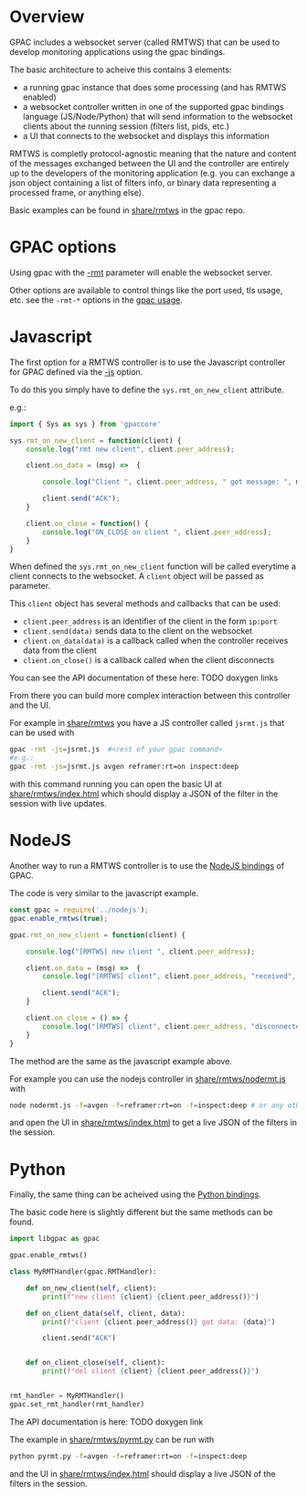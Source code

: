 # Overview

GPAC includes a websocket server (called RMTWS) that can be used to develop monitoring applications using the gpac bindings.

The basic architecture to acheive this contains 3 elements:

 - a running gpac instance that does some processing (and has RMTWS enabled)
 - a websocket controller written in one of the supported gpac bindings language (JS/Node/Python) that will send information to the websocket clients about the running session (filters list, pids, etc.)
 - a UI that connects to the websocket and displays this information


RMTWS is completly protocol-agnostic meaning that the nature and content of the messages exchanged between the UI and the controller are entirely up to the developers of the monitoring application (e.g. you can exchange a json object containing a list of filters info, or binary data representing a processed frame, or anything else).

Basic examples can be found in [share/rmtws](https://github.com/gpac/gpac/tree/buildbot-rmtws/share/rmtws) in the gpac repo.


# GPAC options

Using gpac with the [-rmt](core_options#rmt) parameter will enable the websocket server.

Other options are available to control things like the port used, tls usage, etc. see the `-rmt-*` options in the [gpac usage](core_options#rmt).


# Javascript

The first option for a RMTWS controller is to use the Javascript controller for GPAC defined via the [-js](gpac_general#js) option.

To do this you simply have to define the `sys.rmt_on_new_client` attribute.

e.g.:

```js
import { Sys as sys } from 'gpaccore'

sys.rmt_on_new_client = function(client) {
	console.log("rmt new client", client.peer_address);

	client.on_data = (msg) =>  {

        console.log("Client ", client.peer_address, " got message: ", msg);

		client.send("ACK");
	}

	client.on_close = function() {
		console.log("ON_CLOSE on client ", client.peer_address);
	}
}
```

When defined the `sys.rmt_on_new_client` function will be called everytime a client connects to the websocket. A `client` object will be passed as parameter.

This `client` object has several methods and callbacks that can be used:

 - `client.peer_address` is an identifier of the client in the form `ip:port`
 - `client.send(data)` sends data to the client on the websocket
 - `client.on_data(data)` is a callback called when the controller receives data from the client
 - `client.on_close()` is a callback called when the client disconnects

You can see the API documentation of these here: TODO doxygen links

From there you can build more complex interaction between this controller and the UI.

For example in [share/rmtws](https://github.com/gpac/gpac/tree/buildbot-rmtws/share/rmtws) you have a JS controller called `jsrmt.js` that can be used with

```bash
gpac -rmt -js=jsrmt.js  #<rest of your gpac command>
#e.g.:
gpac -rmt -js=jsrmt.js avgen reframer:rt=on inspect:deep
```

with this command running you can open the basic UI at [share/rmtws/index.html](https://github.com/gpac/gpac/tree/buildbot-rmtws/share/rmtws/index.html) which should display a JSON of the filter in the session with live updates. 


# NodeJS

Another way to run a RMTWS controller is to use the [NodeJS bindings](/Howtos/nodejs) of GPAC.

The code is very similar to the javascript example.

```js
const gpac = require('../nodejs');
gpac.enable_rmtws(true);

gpac.rmt_on_new_client = function(client) {

    console.log("[RMTWS] new client ", client.peer_address);

    client.on_data = (msg) =>  {
        console.log("[RMTWS] client", client.peer_address, "received", msg);

        client.send("ACK");
    }

    client.on_close = () => {
        console.log("[RMTWS] client", client.peer_address, "disconnected");
    }
}
```

The method are the same as the javascript example above.

For example you can use the nodejs controller in [share/rmtws/nodermt.js](https://github.com/gpac/gpac/blob/buildbot-rmtws/share/rmtws/nodermt.js) with

```bash
node nodermt.js -f=avgen -f=reframer:rt=on -f=inspect:deep # or any other gpac filters
```

and open the UI in [share/rmtws/index.html](https://github.com/gpac/gpac/tree/buildbot-rmtws/share/rmtws/index.html) to get a live JSON of the filters in the session.


# Python

Finally, the same thing can be acheived using the [Python bindings](Howtos/python.md).

The basic code here is slightly different but the same methods can be found.

```python
import libgpac as gpac

gpac.enable_rmtws()

class MyRMTHandler(gpac.RMTHandler):

    def on_new_client(self, client):
        print(f"new client {client} {client.peer_address()}")

    def on_client_data(self, client, data):
        print(f"client {client.peer_address()} got data: {data}")

        client.send("ACK")


    def on_client_close(self, client):
        print(f"del client {client} {client.peer_address()}")


rmt_handler = MyRMTHandler()
gpac.set_rmt_handler(rmt_handler)
```

The API documentation is here: TODO doxygen link

The example in [share/rmtws/pyrmt.py](https://github.com/gpac/gpac/blob/buildbot-rmtws/share/rmtws/pyrmt.py) can be run with

```sh
python pyrmt.py -f=avgen -f=reframer:rt=on -f=inspect:deep
```

and the UI in [share/rmtws/index.html](https://github.com/gpac/gpac/tree/buildbot-rmtws/share/rmtws/index.html) should display a live JSON of the filters in the session.
